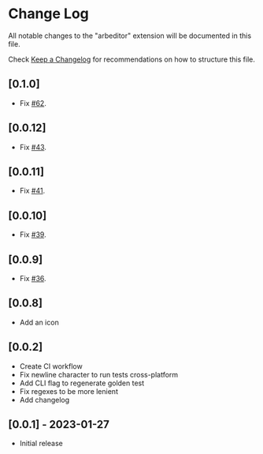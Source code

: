 # Change Log

All notable changes to the "arbeditor" extension will be documented in this file.

Check [Keep a Changelog](http://keepachangelog.com/) for recommendations on how to structure this file.

## [0.1.0] 

- Fix [#62](https://github.com/google/arb-editor/issues/62).

## [0.0.12] 

- Fix [#43](https://github.com/google/arb-editor/issues/43).

## [0.0.11] 

- Fix [#41](https://github.com/google/arb-editor/issues/41).

## [0.0.10] 

- Fix [#39](https://github.com/google/arb-editor/issues/39).

## [0.0.9] 

- Fix [#36](https://github.com/google/arb-editor/issues/36).

## [0.0.8] 

- Add an icon

## [0.0.2] 

- Create CI workflow
- Fix newline character to run tests cross-platform
- Add CLI flag to regenerate golden test
- Fix regexes to be more lenient
- Add changelog

## [0.0.1] - 2023-01-27

- Initial release
